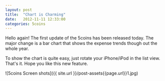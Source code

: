 ```yaml
---
layout: post
title:  "Chart is Charming"
date:   2012-11-11 12:33:00
categories: 5coins
---
```


Hello again! The first update of the 5coins has been released today. The major change is a bar chart that shows the expense trends though out the whole year.

To show the chart is quite easy, just rotate your iPhone/iPod in the list view. That's it. Hope you like this new feature.

![5coins Screen shots]({{ site.url }}/post-assets{{page.url}}1.jpg)